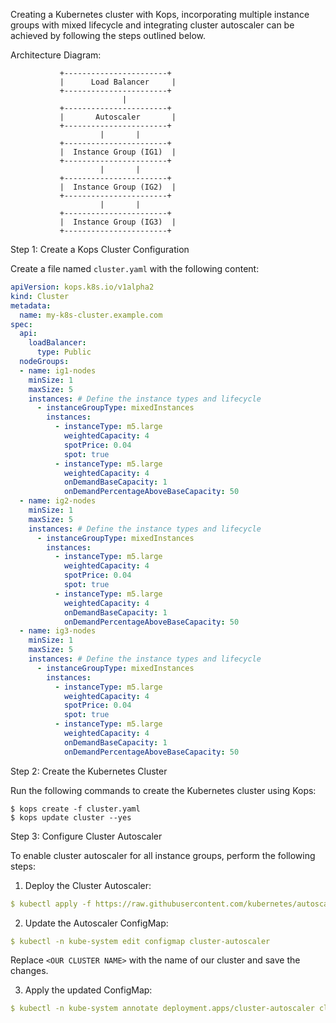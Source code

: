 Creating a Kubernetes cluster with Kops, incorporating multiple instance groups with mixed lifecycle and integrating cluster autoscaler can be achieved by following the steps outlined below.

Architecture Diagram:
```
           +-----------------------+
           |      Load Balancer     |
           +-----------------------+
                         |
           +-----------------------+
           |       Autoscaler       |
           +-----------------------+
                    |       |        
           +-----------------------+
           |  Instance Group (IG1)  |
           +-----------------------+
                    |       |
           +-----------------------+
           |  Instance Group (IG2)  |
           +-----------------------+
                    |       |
           +-----------------------+
           |  Instance Group (IG3)  |
           +-----------------------+
```

Step 1: Create a Kops Cluster Configuration

Create a file named `cluster.yaml` with the following content:
```yaml
apiVersion: kops.k8s.io/v1alpha2
kind: Cluster
metadata:
  name: my-k8s-cluster.example.com
spec:
  api:
    loadBalancer:
      type: Public
  nodeGroups:
  - name: ig1-nodes
    minSize: 1
    maxSize: 5
    instances: # Define the instance types and lifecycle
      - instanceGroupType: mixedInstances
        instances:
          - instanceType: m5.large
            weightedCapacity: 4
            spotPrice: 0.04
            spot: true
          - instanceType: m5.large
            weightedCapacity: 4
            onDemandBaseCapacity: 1
            onDemandPercentageAboveBaseCapacity: 50
  - name: ig2-nodes
    minSize: 1
    maxSize: 5
    instances: # Define the instance types and lifecycle
      - instanceGroupType: mixedInstances
        instances:
          - instanceType: m5.large
            weightedCapacity: 4
            spotPrice: 0.04
            spot: true
          - instanceType: m5.large
            weightedCapacity: 4
            onDemandBaseCapacity: 1
            onDemandPercentageAboveBaseCapacity: 50
  - name: ig3-nodes
    minSize: 1
    maxSize: 5
    instances: # Define the instance types and lifecycle
      - instanceGroupType: mixedInstances
        instances:
          - instanceType: m5.large
            weightedCapacity: 4
            spotPrice: 0.04
            spot: true
          - instanceType: m5.large
            weightedCapacity: 4
            onDemandBaseCapacity: 1
            onDemandPercentageAboveBaseCapacity: 50
```

Step 2: Create the Kubernetes Cluster

Run the following commands to create the Kubernetes cluster using Kops:
```
$ kops create -f cluster.yaml
$ kops update cluster --yes
```

Step 3: Configure Cluster Autoscaler

To enable cluster autoscaler for all instance groups, perform the following steps:

1. Deploy the Cluster Autoscaler:
```yaml
$ kubectl apply -f https://raw.githubusercontent.com/kubernetes/autoscaler/master/cluster-autoscaler/cloudprovider/aws/examples/cluster-autoscaler-autodiscover.yaml
```

2. Update the Autoscaler ConfigMap:
```yaml
$ kubectl -n kube-system edit configmap cluster-autoscaler
```
Replace `<OUR CLUSTER NAME>` with the name of our cluster and save the changes.

3. Apply the updated ConfigMap:
```yaml
$ kubectl -n kube-system annotate deployment.apps/cluster-autoscaler cluster-autoscaler.kubernetes.io/safe-to-evict="false"
```

